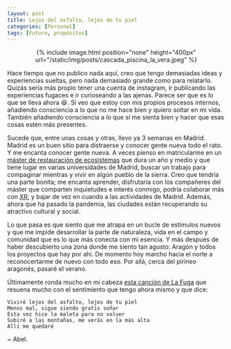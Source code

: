 ```yaml
---
layout: post
title: Lejos del asfalto, lejos de tu piel
categories: [Personal]
tags: [Futuro, propósitos]
---
```


<center>
{% include image.html position="none" height="400px" url="/static/img/posts/cascada_piscina_la_vera.jpeg" %}
</center>

Hace tiempo que no publico nada aquí, creo que tengo demasiadas ideas y experiencias sueltas, pero nada demasiado grande como para relatarlo. Quizás sería más propio tener una cuenta de instagram, ir publicando las experiencias fugaces e ir curioseando a las ajenas. Parece ser que es lo que se lleva ahora 😆. Sí veo que estoy con mis propios procesos internos, añadiendo consciencia a lo que no me hace bien y quiero soltar en mi vida. También añadiendo consciencia a lo que sí me sienta bien y hacer que esas cosas estén más presentes.

Sucede que, entre unas cosas y otras, llevo ya 3 semanas en Madrid. Madrid es un buen sitio para distraerse y conocer gente nueva todo el rato. Y me encanta conocer gente nueva. A veces pienso en matricularme en un [máster de restauración de ecosistemas](https://www.uah.es/es/estudios/estudios-oficiales/masteres-universitarios/Restauracion-de-Ecosistemas-00001/) que dura un año y medio y que tiene lugar en varias universidades de Madrid, buscar un trabajo para compaginar mientras y vivir en algún pueblo de la sierra. Creo que tendría una parte bonita; me encanta aprender, disfrutaría con los compañeres del máster que comparten inquietudes e interés conmigo, podría colaborar más con [XR](https://extinctionrebellion.es/), y bajar de vez en cuando a las actividades de Madrid. Además, ahora que ha pasado la pandemia, las ciudades están recuperando su atractivo cultural y social.


Lo que pasa es que siento que me atrapa en un bucle de estímulos nuevos y que me impide desarrollar la parte de naturaleza, vida en el campo y comunidad que es lo que más conecta con mi esencia. Y más después de haber descubierto una zona donde me siento tan agusto: Aragón y todos los proyectos que hay por ahí. De momento hoy marcho hacia el norte a reconocertarme de nuevo con todo eso. Por allá, cerca del pirineo aragonés, pasaré el verano.

Últimamente ronda mucho en mi cabeza [esta canción de La Fuga](https://www.youtube.com/watch?v=AkviKqKACXc) que resuena mucho con el sentimiento que tengo ahora mismo y que dice:

    Viviré lejos del asfalto, lejos de tu piel
    Menos mal, sigue siendo gratis soñar
    Esta vez hice la maleta para no volver
    Subiré a las montañas, me verás en la más alta
    Allí me quedaré

~ Abel.
